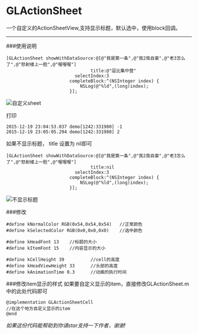 # GLActionSheet
一个自定义的ActionSheetView,支持显示标题，默认选中，使用block回调。

---

###使用说明
```
[GLActionSheet showWithDataSource:@[@"我是第一条",@"我2我自豪",@"老3怎么了",@"怒射楼上一脸",@"喔喔喔"]
                                title:@"逗比集中营"
                          selectIndex:3
                        completeBlock:^(NSInteger index) {
                            NSLog(@"%ld",(long)index);
                        }];
```
![自定义sheet](http://7u2lyw.com1.z0.glb.clouddn.com/blog自定义sheet.gif)

打印
```
2015-12-19 23:04:53.037 demo[1242:331980] -1
2015-12-19 23:05:05.294 demo[1242:331980] 2
```

如果不显示标题， title 设置为 nil即可
```
[GLActionSheet showWithDataSource:@[@"我是第一条",@"我2我自豪",@"老3怎么了",@"怒射楼上一脸",@"喔喔喔"]
                                title:nil
                          selectIndex:3
                        completeBlock:^(NSInteger index) {
                            NSLog(@"%ld",(long)index);
                        }];
```
![不显示标题](http://7u2lyw.com1.z0.glb.clouddn.com/blog不显示标题.png)

###修改
```
#define kNormalColor RGB(0x54,0x54,0x54)   //正常颜色
#define kSelectedColor RGB(0x0,0x0,0x0)    //选中颜色

#define kHeadFont 13    //标题的大小
#define kItemFont 15    //内容显示的大小

#define kCellHeight 39          //cell的高度
#define kHeadViewHeight 33      //头部的高度
#define kAnimationTime 0.3      //动画的执行时间
```

###修改item显示的样式
如果要自定义显示的item，直接修改GLActionSheet.m中的此处代码即可
```
@implementation GLActionSheetCell
//在这个地方自定义显示的item
@end

```

*如果这份代码能帮助到你请star支持一下作者，谢谢!*
